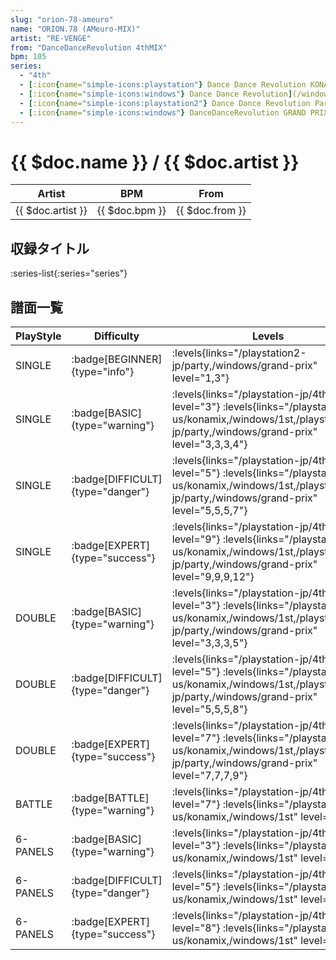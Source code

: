 ```yaml
---
slug: "orion-78-ameuro"
name: "ORION.78 (AMeuro-MIX)"
artist: "RE-VENGE"
from: "DanceDanceRevolution 4thMIX"
bpm: 105
series:
  - "4th"
  - [:icon{name="simple-icons:playstation"} Dance Dance Revolution KONAMIX :icon{name="flag:us-4x3"}](/playstation-us/konamix)
  - [:icon{name="simple-icons:windows"} Dance Dance Revolution](/windows/1st)
  - [:icon{name="simple-icons:playstation2"} Dance Dance Revolution Party Collection :icon{name="flag:jp-4x3"}](/playstation2-jp/party)
  - [:icon{name="simple-icons:windows"} DanceDanceRevolution GRAND PRIX (グランプリプレー)](/windows/grand-prix)
---
```


# {{ $doc.name }} / {{ $doc.artist }}

|Artist|BPM|From|
|------|---|----|
|{{ $doc.artist }}|{{ $doc.bpm }}|{{ $doc.from }}|

## 収録タイトル

:series-list{:series="series"}

## 譜面一覧

|PlayStyle|Difficulty|Levels|Notes|Movie|
|---------|----------|------|-----|-----|
|SINGLE| :badge[BEGINNER]{type="info"}| :levels{links="/playstation2-jp/party,/windows/grand-prix" level="1,3"}|60/0||
|SINGLE| :badge[BASIC]{type="warning"}|<div class="field is-grouped is-grouped-multiline"> :levels{links="/playstation-jp/4th" level="3"} :levels{links="/playstation-us/konamix,/windows/1st,/playstation2-jp/party,/windows/grand-prix" level="3,3,3,4"}</div>|101/0||
|SINGLE| :badge[DIFFICULT]{type="danger"}|<div class="field is-grouped is-grouped-multiline"> :levels{links="/playstation-jp/4th" level="5"} :levels{links="/playstation-us/konamix,/windows/1st,/playstation2-jp/party,/windows/grand-prix" level="5,5,5,7"}</div>|170/0||
|SINGLE| :badge[EXPERT]{type="success"}|<div class="field is-grouped is-grouped-multiline"> :levels{links="/playstation-jp/4th" level="9"} :levels{links="/playstation-us/konamix,/windows/1st,/playstation2-jp/party,/windows/grand-prix" level="9,9,9,12"}</div>|320/0||
|DOUBLE| :badge[BASIC]{type="warning"}|<div class="field is-grouped is-grouped-multiline"> :levels{links="/playstation-jp/4th" level="3"} :levels{links="/playstation-us/konamix,/windows/1st,/playstation2-jp/party,/windows/grand-prix" level="3,3,3,5"}</div>|113/0||
|DOUBLE| :badge[DIFFICULT]{type="danger"}|<div class="field is-grouped is-grouped-multiline"> :levels{links="/playstation-jp/4th" level="5"} :levels{links="/playstation-us/konamix,/windows/1st,/playstation2-jp/party,/windows/grand-prix" level="5,5,5,8"}</div>|184/0||
|DOUBLE| :badge[EXPERT]{type="success"}|<div class="field is-grouped is-grouped-multiline"> :levels{links="/playstation-jp/4th" level="7"} :levels{links="/playstation-us/konamix,/windows/1st,/playstation2-jp/party,/windows/grand-prix" level="7,7,7,9"}</div>|261/0||
|BATTLE| :badge[BATTLE]{type="warning"}|<div class="field is-grouped is-grouped-multiline"> :levels{links="/playstation-jp/4th" level="7"} :levels{links="/playstation-us/konamix,/windows/1st" level="7,7"}</div>|||
|6-PANELS| :badge[BASIC]{type="warning"}|<div class="field is-grouped is-grouped-multiline"> :levels{links="/playstation-jp/4th" level="3"} :levels{links="/playstation-us/konamix,/windows/1st" level="3,3"}</div>|104/0||
|6-PANELS| :badge[DIFFICULT]{type="danger"}|<div class="field is-grouped is-grouped-multiline"> :levels{links="/playstation-jp/4th" level="5"} :levels{links="/playstation-us/konamix,/windows/1st" level="5,5"}</div>|160/0||
|6-PANELS| :badge[EXPERT]{type="success"}|<div class="field is-grouped is-grouped-multiline"> :levels{links="/playstation-jp/4th" level="8"} :levels{links="/playstation-us/konamix,/windows/1st" level="8,8"}</div>|273/0||
